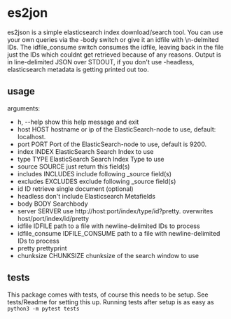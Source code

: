 # es2jon

es2json is a simple elasticsearch index download/search tool. You can use your own queries via the -body switch or give it an idfile with \n-delmited IDs. The idfile_consume switch consumes the idfile, leaving back in the file just the IDs which couldnt get retrieved because of any reasons. Output is in line-delimited JSON over STDOUT, if you don't use -headless, elasticsearch metadata is getting printed out too.

## usage
arguments:
  - h, --help            show this help message and exit
  - host HOST            hostname or ip of the ElasticSearch-node to use, default: localhost.
  - port PORT            Port of the ElasticSearch-node to use, default is 9200.
  - index INDEX          ElasticSearch Search Index to use
  - type TYPE            ElasticSearch Search Index Type to use
  - source SOURCE        just return this field(s)
  - includes INCLUDES    include following _source field(s)
  - excludes EXCLUDES    exclude following _source field(s)
  - id ID                retrieve single document (optional)
  - headless             don't include Elasticsearch Metafields
  - body BODY            Searchbody
  - server SERVER        use http://host:port/index/type/id?pretty. overwrites host/port/index/id/pretty
  - idfile IDFILE        path to a file with newline-delimited IDs to process
  - idfile_consume IDFILE_CONSUME path to a file with newline-delimited IDs to process
  - pretty               prettyprint
  - chunksize CHUNKSIZE  chunksize of the search window to use

## tests
This package comes with tests, of course this needs to be setup. See tests/Readme for setting this up.
Running tests after setup is as easy as `python3 -m pytest tests`
